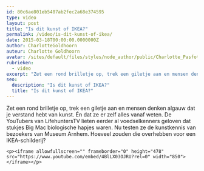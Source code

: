 ```yaml
---
id: 80c6ae801eb5407ab2fec2a68e374595
type: video
layout: post
title: "Is dit kunst of IKEA?"
permalink: /video/is-dit-kunst-of-ikea/
date: 2015-03-18T00:00:00.0000000Z
author: CharlotteGoldhoorn
auteur: Charlotte Goldhoorn
avatar: /sites/default/files/styles/node_author/public/Charlotte_PasfotoDSC01555%20EXTRA.jpg?itok=Uh1_j08g
rubrieken:
  - video
excerpt: "Zet een rond brilletje op, trek een giletje aan en mensen denken algauw dat je verstand hebt van kunst. Én dat ze er zelf alles vanaf weten. De YouTubers van LifehuntersTV lieten eerder al voedselkenners geloven dat stukjes Big Mac biologische hapjes waren. Nu testen ze de kunstkennis van bezoekers van Museum Arnhem. Hoeveel zouden die overhebben voor een IKEA-schilderij?    "
seo:
  description: "Is dit kunst of IKEA?"
  title: "Is dit kunst of IKEA?"
---
```

Zet een rond brilletje op, trek een giletje aan en mensen denken algauw dat je verstand hebt van kunst. Én dat ze er zelf alles vanaf weten. De YouTubers van LifehuntersTV lieten eerder al voedselkenners geloven dat stukjes Big Mac biologische hapjes waren. Nu testen ze de kunstkennis van bezoekers van Museum Arnhem. Hoeveel zouden die overhebben voor een IKEA-schilderij?    

    <p><iframe allowfullscreen="" frameborder="0" height="478" src="https://www.youtube.com/embed/4BlLX03OJRU?rel=0" width="850"></iframe></p>  
